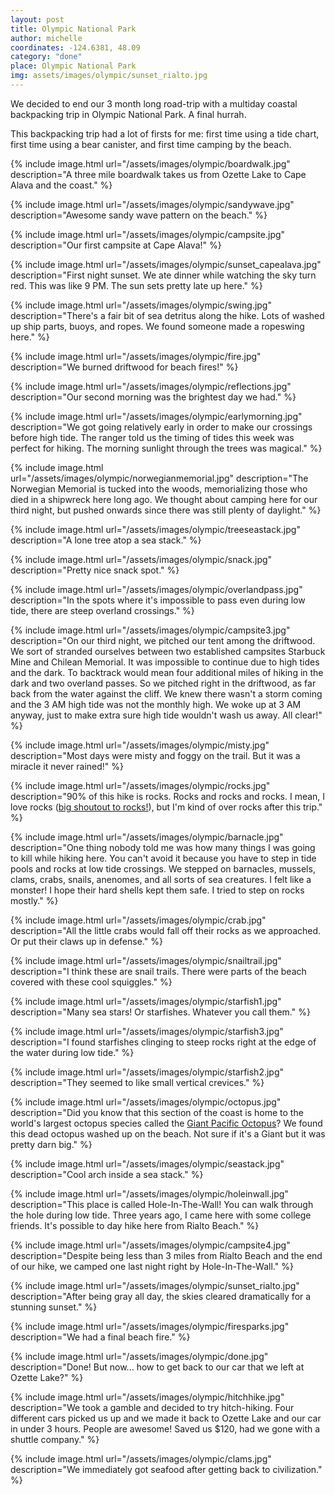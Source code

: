 ```yaml
---
layout: post
title: Olympic National Park
author: michelle
coordinates: -124.6381, 48.09
category: "done"
place: Olympic National Park
img: assets/images/olympic/sunset_rialto.jpg
---
```


We decided to end our 3 month long road-trip with a multiday coastal backpacking trip in Olympic National Park. A final hurrah.

This backpacking trip had a lot of firsts for me: first time using a tide chart, first time using a bear canister, and first time camping by the beach.

{% include image.html url="/assets/images/olympic/boardwalk.jpg" description="A three mile boardwalk takes us from Ozette Lake to Cape Alava and the coast." %}

{% include image.html url="/assets/images/olympic/sandywave.jpg" description="Awesome sandy wave pattern on the beach." %}

{% include image.html url="/assets/images/olympic/campsite.jpg" description="Our first campsite at Cape Alava!" %}

{% include image.html url="/assets/images/olympic/sunset_capealava.jpg" description="First night sunset. We ate dinner while watching the sky turn red. This was like 9 PM. The sun sets pretty late up here." %}

{% include image.html url="/assets/images/olympic/swing.jpg" description="There's a fair bit of sea detritus along the hike. Lots of washed up ship parts, buoys, and ropes. We found someone made a ropeswing here." %}

{% include image.html url="/assets/images/olympic/fire.jpg" description="We burned driftwood for beach fires!" %}

{% include image.html url="/assets/images/olympic/reflections.jpg" description="Our second morning was the brightest day we had." %}

{% include image.html url="/assets/images/olympic/earlymorning.jpg" description="We got going relatively early in order to make our crossings before high tide. The ranger told us the timing of tides this week was perfect for hiking. The morning sunlight through the trees was magical." %}

{% include image.html url="/assets/images/olympic/norwegianmemorial.jpg" description="The Norwegian Memorial is tucked into the woods, memorializing those who died in a shipwreck here long ago. We thought about camping here for our third night, but pushed onwards since there was still plenty of daylight." %}

{% include image.html url="/assets/images/olympic/treeseastack.jpg" description="A lone tree atop a sea stack." %}

{% include image.html url="/assets/images/olympic/snack.jpg" description="Pretty nice snack spot." %}

{% include image.html url="/assets/images/olympic/overlandpass.jpg" description="In the spots where it's impossible to pass even during low tide, there are steep overland crossings." %}

{% include image.html url="/assets/images/olympic/campsite3.jpg" description="On our third night, we pitched our tent among the driftwood. We sort of stranded ourselves between two established campsites Starbuck Mine and Chilean Memorial. It was impossible to continue due to high tides and the dark. To backtrack would mean four additional miles of hiking in the dark and two overland passes. So we pitched right in the driftwood, as far back from the water against the cliff. We knew there wasn't a storm coming and the 3 AM high tide was not the monthly high. We woke up at 3 AM anyway, just to make extra sure high tide wouldn't wash us away. All clear!" %}

{% include image.html url="/assets/images/olympic/misty.jpg" description="Most days were misty and foggy on the trail. But it was a miracle it never rained!" %}

{% include image.html url="/assets/images/olympic/rocks.jpg" description="90% of this hike is rocks. Rocks and rocks and rocks. I mean, I love rocks (<a href='https://semi-rad.com/2013/11/big-shout-out-to-rocks/'>big shoutout to rocks!</a>), but I'm kind of over rocks after this trip." %}


{% include image.html url="/assets/images/olympic/barnacle.jpg" description="One thing nobody told me was how many things I was going to kill while hiking here. You can't avoid it because you have to step in tide pools and rocks at low tide crossings. We stepped on barnacles, mussels, clams, crabs, snails, anenomes, and all sorts of sea creatures. I felt like a monster! I hope their hard shells kept them safe. I tried to step on rocks mostly." %}

{% include image.html url="/assets/images/olympic/crab.jpg" description="All the little crabs would fall off their rocks as we approached. Or put their claws up in defense." %}

{% include image.html url="/assets/images/olympic/snailtrail.jpg" description="I think these are snail trails. There were parts of the beach covered with these cool squiggles." %}

{% include image.html url="/assets/images/olympic/starfish1.jpg" description="Many sea stars! Or starfishes. Whatever you call them." %}

{% include image.html url="/assets/images/olympic/starfish3.jpg" description="I found starfishes clinging to steep rocks right at the edge of the water during low tide." %}

{% include image.html url="/assets/images/olympic/starfish2.jpg" description="They seemed to like small vertical crevices." %}

{% include image.html url="/assets/images/olympic/octopus.jpg" description="Did you know that this section of the coast is home to the world's largest octopus species called the <a href='https://www.nationalgeographic.com/animals/invertebrates/g/giant-pacific-octopus/'>Giant Pacific Octopus</a>? We found this dead octopus washed up on the beach. Not sure if it's a Giant but it was pretty darn big." %}

{% include image.html url="/assets/images/olympic/seastack.jpg" description="Cool arch inside a sea stack." %}

{% include image.html url="/assets/images/olympic/holeinwall.jpg" description="This place is called Hole-In-The-Wall! You can walk through the hole during low tide. Three years ago, I came here with some college friends. It's possible to day hike here from Rialto Beach." %}

{% include image.html url="/assets/images/olympic/campsite4.jpg" description="Despite being less than 3 miles from Rialto Beach and the end of our hike, we camped one last night right by Hole-In-The-Wall." %}

{% include image.html url="/assets/images/olympic/sunset_rialto.jpg" description="After being gray all day, the skies cleared dramatically for a stunning sunset." %}

{% include image.html url="/assets/images/olympic/firesparks.jpg" description="We had a final beach fire." %}

{% include image.html url="/assets/images/olympic/done.jpg" description="Done! But now... how to get back to our car that we left at Ozette Lake?" %}

{% include image.html url="/assets/images/olympic/hitchhike.jpg" description="We took a gamble and decided to try hitch-hiking. Four different cars picked us up and we made it back to Ozette Lake and our car in under 3 hours. People are awesome! Saved us $120, had we gone with a shuttle company." %}

{% include image.html url="/assets/images/olympic/clams.jpg" description="We immediately got seafood after getting back to civilization." %}